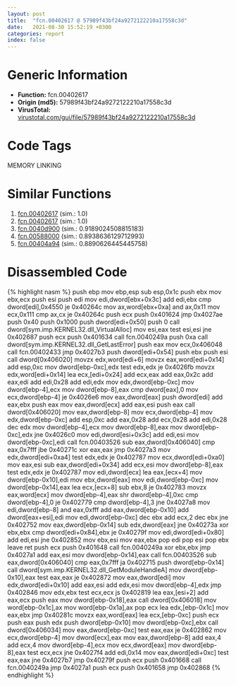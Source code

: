 ```yaml
---
layout: post
title:  "fcn.00402617 @ 57989f43bf24a9272122210a17558c3d"
date:   2021-08-30 15:52:19 +0300
categories: report
index: false
---
```


# Generic Information
- **Function:** fcn.00402617
- **Origin (md5):** 57989f43bf24a9272122210a17558c3d
- **VirusTotal:** [virustotal.com/gui/file/57989f43bf24a9272122210a17558c3d][virustotal_ref]

# Code Tags
<span class="tag" id="MEMORY">MEMORY</span>
<span class="tag" id="LINKING">LINKING</span>


# Similar Functions

1. [fcn.00402617][similar_1_ref] (sim.: 1.0)
2. [fcn.00402617][similar_2_ref] (sim.: 1.0)
3. [fcn.0040d900][similar_3_ref] (sim.: 0.9189024508815183)
4. [fcn.00588000][similar_4_ref] (sim.: 0.8938636129712993)
5. [fcn.00404a94][similar_5_ref] (sim.: 0.8890626445445758)


# Disassembled Code

{% highlight nasm %}
push ebp
mov ebp,esp
sub esp,0x1c
push ebx
mov ebx,ecx
push esi
push edi
mov edi,dword[ebx+0x3c]
add edi,ebx
cmp dword[edi],0x4550
je 0x40264c
mov ax,word[ebx+0xa]
and ax,0x11
mov ecx,0x111
cmp ax,cx
je 0x40264c
push ecx
push 0x401624
jmp 0x4027ae
push 0x40
push 0x1000
push dword[edi+0x50]
push 0
call dword[sym.imp.KERNEL32.dll_VirtualAlloc]
mov esi,eax
test esi,esi
jne 0x402687
push ecx
push 0x401634
call fcn.0040249a
push 0xa
call dword[sym.imp.KERNEL32.dll_GetLastError]
push eax
mov ecx,0x406048
call fcn.00402433
jmp 0x4027b3
push dword[edi+0x54]
push ebx
push esi
call dword[0x406020]
movzx edx,word[edi+6]
movzx eax,word[edi+0x14]
add esp,0xc
mov dword[ebp-0xc],edx
test edx,edx
je 0x4026fb
movzx edx,word[edi+0x14]
lea ecx,[edi+0x24]
add ecx,eax
add eax,0x2c
add eax,edi
add edi,0x28
add edi,edx
mov edx,dword[ebp-0xc]
mov dword[ebp-4],ecx
mov dword[ebp-8],eax
cmp dword[eax],0
mov ecx,dword[ebp-4]
je 0x4026e6
mov eax,dword[eax]
push dword[edi]
add eax,ebx
push eax
mov eax,dword[ecx]
add eax,esi
push eax
call dword[0x406020]
mov eax,dword[ebp-8]
mov ecx,dword[ebp-4]
mov edx,dword[ebp-0xc]
add esp,0xc
add eax,0x28
add ecx,0x28
add edi,0x28
dec edx
mov dword[ebp-4],ecx
mov dword[ebp-8],eax
mov dword[ebp-0xc],edx
jne 0x4026c0
mov edi,dword[esi+0x3c]
add edi,esi
mov dword[ebp-0xc],edi
call fcn.00403526
sub eax,dword[0x406040]
cmp eax,0x7fff
jbe 0x40271c
xor eax,eax
jmp 0x4027a3
mov edx,dword[edi+0xa4]
test edx,edx
je 0x402787
mov ecx,dword[edi+0xa0]
mov eax,esi
sub eax,dword[edi+0x34]
add ecx,esi
mov dword[ebp-8],eax
test edx,edx
je 0x402787
mov edi,dword[ecx]
lea eax,[ecx+4]
mov dword[ebp-0x10],edi
mov ebx,dword[eax]
mov edi,dword[ebp-0xc]
mov dword[ebp-0x14],eax
lea ecx,[ecx+8]
sub ebx,8
je 0x402783
movzx eax,word[ecx]
mov dword[ebp-4],eax
shr dword[ebp-4],0xc
cmp dword[ebp-4],0
je 0x402779
cmp dword[ebp-4],3
jne 0x4027a8
mov edi,dword[ebp-8]
and eax,0xfff
add eax,dword[ebp-0x10]
add dword[eax+esi],edi
mov edi,dword[ebp-0xc]
dec ebx
add ecx,2
dec ebx
jne 0x402752
mov eax,dword[ebp-0x14]
sub edx,dword[eax]
jne 0x40273a
xor ebx,ebx
cmp dword[edi+0x84],ebx
je 0x40279f
mov edi,dword[edi+0x80]
add edi,esi
jne 0x402852
mov ebx,esi
mov eax,ebx
pop edi
pop esi
pop ebx
leave
ret
push ecx
push 0x401648
call fcn.0040249a
xor ebx,ebx
jmp 0x4027a1
add eax,esi
mov dword[ebp-0x14],eax
call fcn.00403526
sub eax,dword[0x406040]
cmp eax,0x7fff
ja 0x402715
push dword[ebp-0x14]
call dword[sym.imp.KERNEL32.dll_GetModuleHandleA]
mov dword[ebp-0x10],eax
test eax,eax
je 0x402872
mov eax,dword[edi]
mov edx,dword[edi+0x10]
add eax,esi
add edx,esi
mov dword[ebp-4],edx
jmp 0x402846
mov edx,ebx
test ecx,ecx
js 0x402819
lea eax,[esi+2]
add eax,ecx
push eax
mov dword[ebp-0x18],eax
call dword[0x406018]
mov word[ebp-0x1c],ax
mov word[ebp-0x1a],ax
pop ecx
lea edx,[ebp-0x1c]
mov eax,ebx
jmp 0x40281c
movzx eax,word[eax]
lea ecx,[ebp-0xc]
push ecx
push eax
push edx
push dword[ebp-0x10]
mov dword[ebp-0xc],ebx
call dword[0x406034]
mov eax,dword[ebp-0xc]
test eax,eax
je 0x402862
mov ecx,dword[ebp-4]
mov dword[ecx],eax
mov eax,dword[ebp-8]
add eax,4
add ecx,4
mov dword[ebp-4],ecx
mov ecx,dword[eax]
mov dword[ebp-8],eax
test ecx,ecx
jne 0x4027f4
add edi,0x14
mov eax,dword[edi+0xc]
test eax,eax
jne 0x4027b7
jmp 0x40279f
push ecx
push 0x401668
call fcn.0040249a
jmp 0x4027a1
push ecx
push 0x401658
jmp 0x402868
{% endhighlight %}


[similar_1_ref]: /report/fcn.00402617@d287262b3c4caae6c69c406382125319
[similar_2_ref]: /report/fcn.00402617@3a783d6a0e3505903843983e413a529e
[similar_3_ref]: /report/fcn.0040d900@4fe6510221c33bf023f6abed461fc13f
[similar_4_ref]: /report/fcn.00588000@d65363c7c6c188277432c9e4251c44e5
[similar_5_ref]: /report/fcn.00404a94@73677cb40830e94fbfb5483ff33e40b9
[virustotal_ref]: https://www.virustotal.com/gui/file/57989f43bf24a9272122210a17558c3d